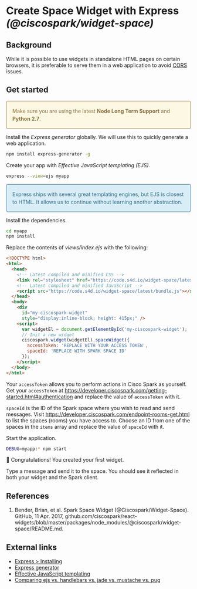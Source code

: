 # Create Space Widget with Express _(@ciscospark/widget-space)_

## Background

While it is possible to use widgets in standalone HTML pages on certain browsers, it is preferable to serve them in a web application to avoid [CORS](https://developer.mozilla.org/en-US/docs/Web/HTTP/CORS) issues. 

## Get started

<p class="callout warning">Make sure you are using the latest <b>Node Long Term Support</b> and <b>Python 2.7</b>.

Install the *Express generator* globally. We will use this to quickly generate a web application.

```bash
npm install express-generator -g
```

Create your app with *Effective JavaScript templating (EJS)*. 

```bash
express --view=ejs myapp
```

<p class="callout info">Express ships with several great templating engines, but EJS is closest to HTML. It allows us to continue without learning another abstraction.</p>

Install the dependencies. 

```bash
cd myapp
npm install
```

Replace the contents of *views/index.ejs* with the following: 

```html
<!DOCTYPE html>
<html>
  <head>
    <!-- Latest compiled and minified CSS -->
    <link rel="stylesheet" href="https://code.s4d.io/widget-space/latest/main.css">
    <!-- Latest compiled and minified JavaScript -->
    <script src="https://code.s4d.io/widget-space/latest/bundle.js"></script>
  </head>
  <body>
    <div 
      id="my-ciscospark-widget" 
      style="display:inline-block; height: 415px;" />
    <script>
      var widgetEl = document.getElementById('my-ciscospark-widget');
      // Init a new widget
      ciscospark.widget(widgetEl).spaceWidget({
        accessToken: 'REPLACE WITH YOUR ACCESS TOKEN',
        spaceId: 'REPLACE WITH SPARK SPACE ID'
      });
    </script>
  </body>
</html>
```

Your `accessToken` allows you to perform actions in Cisco Spark as yourself. Get your `accessToken` at https://developer.ciscospark.com/getting-started.html#authentication and replace the value of `accessToken` with it.  

`spaceId` is the ID of the Spark space where you wish to read and send messages. Visit https://developer.ciscospark.com/endpoint-rooms-get.html to list the spaces (rooms) you have access to. Choose an ID from one of the spaces in the `items` array and replace the value of `spaceId` with it. 

Start the application. 

```bash
DEBUG=myapp:* npm start
```

:tada: Congratulations! You created your first widget. 

Type a message and send it to the space. You should see it reflected in both your widget and the Spark client. 

## References

1. Bender, Brian, et al. Spark Space Widget (@Ciscospark/Widget-Space). GitHub, 11 Apr. 2017, github.com/ciscospark/react-widgets/blob/master/packages/node_modules/@ciscospark/widget-space/README.md.

## External links

- [Express > Installing](https://expressjs.com/en/starter/installing.html)
- [Express generator](https://expressjs.com/en/starter/generator.html)
- [Effective JavaScript templating](http://ejs.co/)
- [Comparing ejs vs. handlebars vs. jade vs. mustache vs. pug](https://npmcompare.com/compare/ejs,handlebars,jade,mustache,pug)

<style>
    .callout {
        border-radius: 4px; 
        border-style: solid;
        border-width: 1px;
        line-height: 21px;
        padding: 16px;
    }

    .info {
        background-color: #d9edf7;
        color: #31708f;
    }

    .warning {
        background-color: #fcf8e3;
        color: #8a6d3b;
    }
</style>

